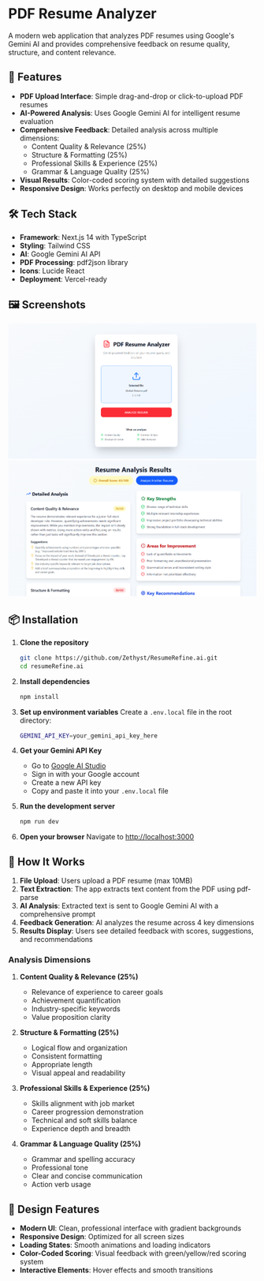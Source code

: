 # PDF Resume Analyzer

A modern web application that analyzes PDF resumes using Google's Gemini AI and provides comprehensive feedback on resume quality, structure, and content relevance.

## 🚀 Features

- **PDF Upload Interface**: Simple drag-and-drop or click-to-upload PDF resumes
- **AI-Powered Analysis**: Uses Google Gemini AI for intelligent resume evaluation
- **Comprehensive Feedback**: Detailed analysis across multiple dimensions:
  - Content Quality & Relevance (25%)
  - Structure & Formatting (25%)
  - Professional Skills & Experience (25%)
  - Grammar & Language Quality (25%)
- **Visual Results**: Color-coded scoring system with detailed suggestions
- **Responsive Design**: Works perfectly on desktop and mobile devices

## 🛠️ Tech Stack

- **Framework**: Next.js 14 with TypeScript
- **Styling**: Tailwind CSS
- **AI**: Google Gemini AI API
- **PDF Processing**: pdf2json library
- **Icons**: Lucide React
- **Deployment**: Vercel-ready

## 🖼️ Screenshots

![home](/img/Home.png)
![analyzedReport](/img/AnalysisReport.png)

## 📦 Installation

1. **Clone the repository**
   ```bash
   git clone https://github.com/Zethyst/ResumeRefine.ai.git
   cd resumeRefine.ai
   ```

2. **Install dependencies**
   ```bash
   npm install
   ```

3. **Set up environment variables**
   Create a `.env.local` file in the root directory:
   ```bash
   GEMINI_API_KEY=your_gemini_api_key_here
   ```

4. **Get your Gemini API Key**
   - Go to [Google AI Studio](https://makersuite.google.com/)
   - Sign in with your Google account
   - Create a new API key
   - Copy and paste it into your `.env.local` file

5. **Run the development server**
   ```bash
   npm run dev
   ```

6. **Open your browser**
   Navigate to [http://localhost:3000](http://localhost:3000)

## 🎯 How It Works

1. **File Upload**: Users upload a PDF resume (max 10MB)
2. **Text Extraction**: The app extracts text content from the PDF using pdf-parse
3. **AI Analysis**: Extracted text is sent to Google Gemini AI with a comprehensive prompt
4. **Feedback Generation**: AI analyzes the resume across 4 key dimensions
5. **Results Display**: Users see detailed feedback with scores, suggestions, and recommendations

### Analysis Dimensions

1. **Content Quality & Relevance (25%)**
   - Relevance of experience to career goals
   - Achievement quantification
   - Industry-specific keywords
   - Value proposition clarity

2. **Structure & Formatting (25%)**
   - Logical flow and organization
   - Consistent formatting
   - Appropriate length
   - Visual appeal and readability

3. **Professional Skills & Experience (25%)**
   - Skills alignment with job market
   - Career progression demonstration
   - Technical and soft skills balance
   - Experience depth and breadth

4. **Grammar & Language Quality (25%)**
   - Grammar and spelling accuracy
   - Professional tone
   - Clear and concise communication
   - Action verb usage

## 🎨 Design Features

- **Modern UI**: Clean, professional interface with gradient backgrounds
- **Responsive Design**: Optimized for all screen sizes
- **Loading States**: Smooth animations and loading indicators
- **Color-Coded Scoring**: Visual feedback with green/yellow/red scoring system
- **Interactive Elements**: Hover effects and smooth transitions
